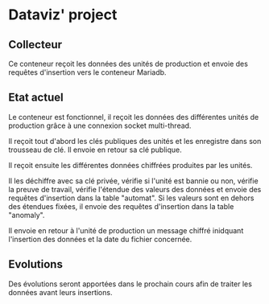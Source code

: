 # Dataviz' project
## Collecteur
Ce conteneur reçoit les données des unités de production et envoie des requêtes d'insertion vers le conteneur Mariadb. 

## Etat actuel
Le conteneur est fonctionnel, il reçoit les données des différentes unités de production grâce à une connexion socket multi-thread.

Il reçoit tout d'abord les clés publiques des unités et les enregistre dans son trousseau de clé. Il envoie en retour sa clé publique.

Il reçoit ensuite les différentes données chiffrées produites par les unités.

Il les déchiffre avec sa clé privée, vérifie si l'unité est bannie ou non, vérifie la preuve de travail, vérifie l'étendue des valeurs des données et envoie des requêtes d'insertion dans la table "automat".
Si les valeurs sont en dehors des étendues fixées, il envoie des requêtes d'insertion dans la table "anomaly".

Il envoie en retour à l'unité de production un message chiffré inidquant l'insertion des données et la date du fichier concernée.

## Evolutions
Des évolutions seront apportées dans le prochain cours afin de traiter les données avant leurs insertions.

